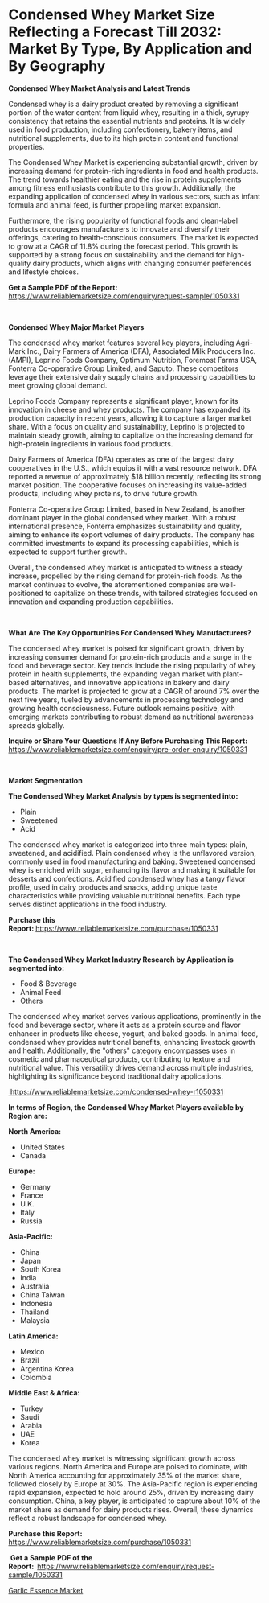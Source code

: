 <p><h1>Condensed Whey Market Size Reflecting a Forecast Till 2032: Market By Type, By Application and By Geography</h1></p><p><strong>Condensed Whey Market Analysis and Latest Trends</strong></p>
<p><p>Condensed whey is a dairy product created by removing a significant portion of the water content from liquid whey, resulting in a thick, syrupy consistency that retains the essential nutrients and proteins. It is widely used in food production, including confectionery, bakery items, and nutritional supplements, due to its high protein content and functional properties.</p><p>The Condensed Whey Market is experiencing substantial growth, driven by increasing demand for protein-rich ingredients in food and health products. The trend towards healthier eating and the rise in protein supplements among fitness enthusiasts contribute to this growth. Additionally, the expanding application of condensed whey in various sectors, such as infant formula and animal feed, is further propelling market expansion.</p><p>Furthermore, the rising popularity of functional foods and clean-label products encourages manufacturers to innovate and diversify their offerings, catering to health-conscious consumers. The market is expected to grow at a CAGR of 11.8% during the forecast period. This growth is supported by a strong focus on sustainability and the demand for high-quality dairy products, which aligns with changing consumer preferences and lifestyle choices.</p></p>
<p><strong>Get a Sample PDF of the Report:&nbsp;</strong> <a href="https://www.reliablemarketsize.com/enquiry/request-sample/1050331?utm_campaign=1991&utm_medium=2&utm_source=Github&utm_content=ia&utm_term=14022025&utm_id=condensed-whey">https://www.reliablemarketsize.com/enquiry/request-sample/1050331</a></p>
<p>&nbsp;</p>
<p><strong>Condensed Whey Major Market Players</strong></p>
<p><p>The condensed whey market features several key players, including Agri-Mark Inc., Dairy Farmers of America (DFA), Associated Milk Producers Inc. (AMPI), Leprino Foods Company, Optimum Nutrition, Foremost Farms USA, Fonterra Co-operative Group Limited, and Saputo. These competitors leverage their extensive dairy supply chains and processing capabilities to meet growing global demand.</p><p>Leprino Foods Company represents a significant player, known for its innovation in cheese and whey products. The company has expanded its production capacity in recent years, allowing it to capture a larger market share. With a focus on quality and sustainability, Leprino is projected to maintain steady growth, aiming to capitalize on the increasing demand for high-protein ingredients in various food products.</p><p>Dairy Farmers of America (DFA) operates as one of the largest dairy cooperatives in the U.S., which equips it with a vast resource network. DFA reported a revenue of approximately $18 billion recently, reflecting its strong market position. The cooperative focuses on increasing its value-added products, including whey proteins, to drive future growth.</p><p>Fonterra Co-operative Group Limited, based in New Zealand, is another dominant player in the global condensed whey market. With a robust international presence, Fonterra emphasizes sustainability and quality, aiming to enhance its export volumes of dairy products. The company has committed investments to expand its processing capabilities, which is expected to support further growth.</p><p>Overall, the condensed whey market is anticipated to witness a steady increase, propelled by the rising demand for protein-rich foods. As the market continues to evolve, the aforementioned companies are well-positioned to capitalize on these trends, with tailored strategies focused on innovation and expanding production capabilities.</p></p>
<p>&nbsp;</p>
<p><strong>What Are The Key Opportunities For Condensed Whey Manufacturers?</strong></p>
<p><p>The condensed whey market is poised for significant growth, driven by increasing consumer demand for protein-rich products and a surge in the food and beverage sector. Key trends include the rising popularity of whey protein in health supplements, the expanding vegan market with plant-based alternatives, and innovative applications in bakery and dairy products. The market is projected to grow at a CAGR of around 7% over the next five years, fueled by advancements in processing technology and growing health consciousness. Future outlook remains positive, with emerging markets contributing to robust demand as nutritional awareness spreads globally.</p></p>
<p><strong>Inquire or Share Your Questions If Any Before Purchasing This Report:</strong> <a href="https://www.reliablemarketsize.com/enquiry/pre-order-enquiry/1050331?utm_campaign=1991&utm_medium=2&utm_source=Github&utm_content=ia&utm_term=14022025&utm_id=condensed-whey">https://www.reliablemarketsize.com/enquiry/pre-order-enquiry/1050331</a></p>
<p>&nbsp;</p>
<p><strong>Market Segmentation</strong></p>
<p><strong>The Condensed Whey Market Analysis by types is segmented into:</strong></p>
<p><ul><li>Plain</li><li>Sweetened</li><li>Acid</li></ul></p>
<p><p>The condensed whey market is categorized into three main types: plain, sweetened, and acidified. Plain condensed whey is the unflavored version, commonly used in food manufacturing and baking. Sweetened condensed whey is enriched with sugar, enhancing its flavor and making it suitable for desserts and confections. Acidified condensed whey has a tangy flavor profile, used in dairy products and snacks, adding unique taste characteristics while providing valuable nutritional benefits. Each type serves distinct applications in the food industry.</p></p>
<p><strong>Purchase this Report:&nbsp;</strong><a href="https://www.reliablemarketsize.com/purchase/1050331?utm_campaign=1991&utm_medium=2&utm_source=Github&utm_content=ia&utm_term=14022025&utm_id=condensed-whey">https://www.reliablemarketsize.com/purchase/1050331</a></p>
<p>&nbsp;</p>
<p><strong>The Condensed Whey Market Industry Research by Application is segmented into:</strong></p>
<p><ul><li>Food & Beverage</li><li>Animal Feed</li><li>Others</li></ul></p>
<p><p>The condensed whey market serves various applications, prominently in the food and beverage sector, where it acts as a protein source and flavor enhancer in products like cheese, yogurt, and baked goods. In animal feed, condensed whey provides nutritional benefits, enhancing livestock growth and health. Additionally, the "others" category encompasses uses in cosmetic and pharmaceutical products, contributing to texture and nutritional value. This versatility drives demand across multiple industries, highlighting its significance beyond traditional dairy applications.</p></p>
<p><a href="https://www.reliablemarketsize.com/condensed-whey-r1050331?utm_campaign=1991&utm_medium=2&utm_source=Github&utm_content=ia&utm_term=14022025&utm_id=condensed-whey">&nbsp;https://www.reliablemarketsize.com/condensed-whey-r1050331</a></p>
<p><strong>In terms of Region, the Condensed Whey Market Players available by Region are:</strong></p>
<p>
    <p> <strong> North America: </strong>
        <ul>
            <li>United States</li>
            <li>Canada</li>
        </ul>
        </p> 
    <p> <strong> Europe: </strong>
        <ul>
            <li>Germany</li>
            <li>France</li>
            <li>U.K.</li>
            <li>Italy</li>
            <li>Russia</li>
        </ul>
        </p> 
    <p> <strong> Asia-Pacific: </strong>
        <ul>
            <li>China</li>
            <li>Japan</li>
            <li>South Korea</li>
            <li>India</li>
            <li>Australia</li>
            <li>China Taiwan</li>
            <li>Indonesia</li>
            <li>Thailand</li>
            <li>Malaysia</li>
        </ul>
        </p> 
    <p> <strong> Latin America: </strong>
        <ul>
            <li>Mexico</li>
            <li>Brazil</li>
            <li>Argentina Korea</li>
            <li>Colombia</li>
        </ul>
        </p> 
    <p> <strong> Middle East & Africa: </strong>
        <ul>
            <li>Turkey</li>
            <li>Saudi</li>
            <li>Arabia</li>
            <li>UAE</li>
            <li>Korea</li>
        </ul>
    </p>
    </p>
<p><p>The condensed whey market is witnessing significant growth across various regions. North America and Europe are poised to dominate, with North America accounting for approximately 35% of the market share, followed closely by Europe at 30%. The Asia-Pacific region is experiencing rapid expansion, expected to hold around 25%, driven by increasing dairy consumption. China, a key player, is anticipated to capture about 10% of the market share as demand for dairy products rises. Overall, these dynamics reflect a robust landscape for condensed whey.</p></p>
<p><strong>Purchase this Report: </strong><a href="https://www.reliablemarketsize.com/purchase/1050331?utm_campaign=1991&utm_medium=2&utm_source=Github&utm_content=ia&utm_term=14022025&utm_id=condensed-whey">https://www.reliablemarketsize.com/purchase/1050331</a></p>
<p>&nbsp;<strong>Get a Sample PDF of the Report:&nbsp;&nbsp;</strong><a href="https://www.reliablemarketsize.com/enquiry/request-sample/1050331?utm_campaign=1991&utm_medium=2&utm_source=Github&utm_content=ia&utm_term=14022025&utm_id=condensed-whey">https://www.reliablemarketsize.com/enquiry/request-sample/1050331</a></p>
<p><strong></strong></p>
<p><p><a href="https://github.com/YashRP12/Market-Research-Report-List-7/blob/main/garlic-essence-market.md?utm_campaign=1991&utm_medium=2&utm_source=Github&utm_content=ia&utm_term=14022025&utm_id=condensed-whey">Garlic Essence Market</a></p></p>